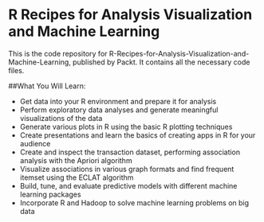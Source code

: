 # R Recipes for Analysis Visualization and Machine Learning
This is the code repository for R-Recipes-for-Analysis-Visualization-and-Machine-Learning, published by Packt. It contains all the necessary code files.

##What You Will Learn:

* Get data into your R environment and prepare it for analysis
* Perform exploratory data analyses and generate meaningful visualizations of the data
* Generate various plots in R using the basic R plotting techniques
* Create presentations and learn the basics of creating apps in R for your audience
* Create and inspect the transaction dataset, performing association analysis with the Apriori algorithm
* Visualize associations in various graph formats and find frequent itemset using the ECLAT algorithm
* Build, tune, and evaluate predictive models with different machine learning packages
* Incorporate R and Hadoop to solve machine learning problems on big data
